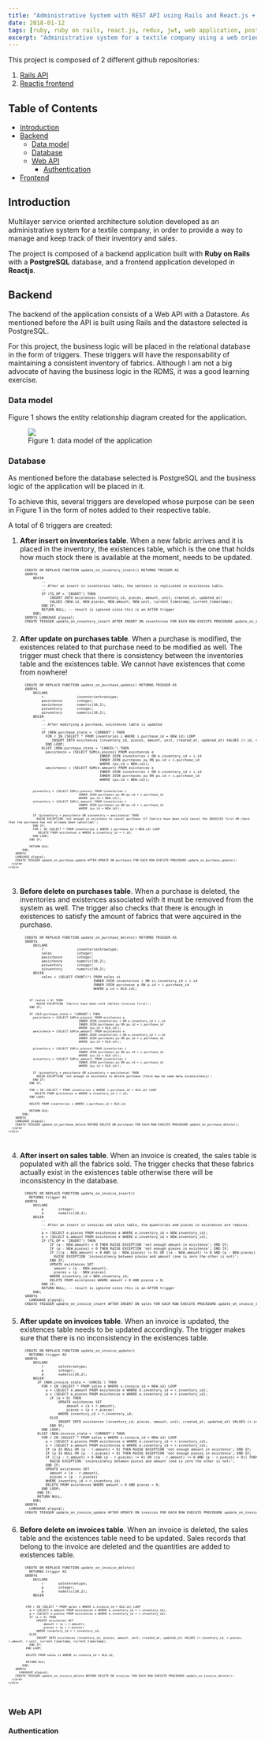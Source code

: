```yaml
---
title: "Administrative System with REST API using Rails and React.js + Redux for the frontend"
date: 2018-01-12
tags: [ruby, ruby on rails, react.js, redux, jwt, web application, postgresql, database triggers, service oriented architecture]
excerpt: "Administrative system for a textile company using a web oriented architecture with Ruby on Rails for the backend API and React.js with Redux for the frontend."
---
```


This project is composed of 2 different github repositories:

1. [Rails API](https://github.com/danielRM88/TejidosAPI)
2. [Reactjs frontend](https://github.com/danielRM88/TejidosClient)

## Table of Contents
- [Introduction](#introduction)
- [Backend](#backend)
    - [Data model](#data-model)
    - [Database](#database)
    - [Web API](#web-api)
        - [Authentication](#authentication)
- [Frontend](#frontend)


## Introduction
Multilayer service oriented architecture solution developed as an administrative system for a textile company, in order to provide a way to manage and keep track of their inventory and sales.

The project is composed of a backend application built with **Ruby on Rails** with a **PostgreSQL** database, and a frontend application developed in **Reactjs**.

## Backend
The backend of the application consists of a Web API with a Datastore. As mentioned before the API is built using Rails and the datastore selected is PostgreSQL.

For this project, the business logic will be placed in the relational database in the form of triggers. These triggers will have the responsability of maintaining a consistent inventory of fabrics. Although I am not a big advocate of having the business logic in the RDMS, it was a good learning exercise.

### Data model
Figure 1 shows the entity relationship diagram created for the application.

<figure>
  <img src="/images/data-model.png">
  <figcaption>Figure 1: data model of the application</figcaption>
</figure>

### Database
As mentioned before the database selected is PostgreSQL and the business logic of the application will be placed in it. 

To achieve this, several triggers are developed whose purpose can be seen in Figure 1 in the form of notes added to their respective table.

A total of 6 triggers are created:

1. **After insert on inventories table**. When a new fabric arrives and it is placed in the inventory, the existences table, which is the one that holds how much stock there is available at the moment, needs to be updated.

  <div class="highlighter-rouge">
    <div class="highlight">
      <pre style="font-size: 0.5em !important;" class="highlight">
        CREATE OR REPLACE FUNCTION update_on_inventory_insert() RETURNS TRIGGER AS 
        $BODY$
            BEGIN
                --
                -- After an insert in inventories table, the sentence is replicated in existences table.
                --
                IF (TG_OP = 'INSERT') THEN
                    INSERT INTO existences (inventory_id, pieces, amount, unit, created_at, updated_at)
                    VALUES (NEW.id, NEW.pieces, NEW.amount, NEW.unit, current_timestamp, current_timestamp);
                END IF;
                RETURN NULL; -- result is ignored since this is an AFTER trigger
            END;
        $BODY$ LANGUAGE plpgsql;
        CREATE TRIGGER update_on_inventory_insert AFTER INSERT ON inventories FOR EACH ROW EXECUTE PROCEDURE update_on_inventory_insert();
      </pre>
    </div>
  </div>

2. **After update on purchases table**. When a purchase is modified, the existences related to that purchase need to be modified as well. The trigger must check that there is consistency between the inventories table and the existences table. We cannot have existences that come from nowhere!

  <div class="highlighter-rouge">
    <div class="highlight">
      <pre style="font-size: 0.5em !important;" class="highlight">
        CREATE OR REPLACE FUNCTION update_on_purchase_update() RETURNS TRIGGER AS 
        $BODY$
            DECLARE
                r                inventories%rowtype;
                pexistence       integer;
                aexistence       numeric(10,2);
                pinventory       integer;
                ainventory       numeric(10,2);
            BEGIN
                --
                -- After modifying a purchase, existences table is updated
                --
                IF (NEW.purchase_state = 'CURRENT') THEN
                  FOR r IN (SELECT * FROM inventories i WHERE i.purchase_id = NEW.id) LOOP
                     INSERT INTO existences (inventory_id, pieces, amount, unit, created_at, updated_at) VALUES (r.id, r.pieces, r.amount, r.unit, current_timestamp, current_timestamp);
                  END LOOP;
                ELSIF (NEW.purchase_state = 'CANCEL') THEN
                  pexistence = (SELECT SUM(e.pieces) FROM existences e 
                                            INNER JOIN inventories i ON e.inventory_id = i.id
                                            INNER JOIN purchases pu ON pu.id = i.purchase_id
                                            WHERE (pu.id = NEW.id));
                  aexistence = (SELECT SUM(e.amount) FROM existences e 
                                            INNER JOIN inventories i ON e.inventory_id = i.id
                                            INNER JOIN purchases pu ON pu.id = i.purchase_id
                                            WHERE (pu.id = NEW.id));

                  pinventory = (SELECT SUM(i.pieces) FROM inventories i
                                            INNER JOIN purchases pu ON pu.id = i.purchase_id
                                            WHERE (pu.id = NEW.id));
                  ainventory = (SELECT SUM(i.amount) FROM inventories i
                                            INNER JOIN purchases pu ON pu.id = i.purchase_id
                                            WHERE (pu.id = NEW.id));

                  IF (pinventory > pexistence OR ainventory > aexistence) THEN
                    RAISE EXCEPTION 'not enough in existence to cancel purchase (If fabrics have been sold cancel the INVOICES first OR check that the purchase has not already been cancelled)';
                  END IF;
                  FOR r IN (SELECT * FROM inventories i WHERE i.purchase_id = NEW.id) LOOP
                     DELETE FROM existences e WHERE e.inventory_id = r.id;
                  END LOOP;
                END IF;
            
                RETURN OLD;
            END;
        $BODY$ 
        LANGUAGE plpgsql;
        CREATE TRIGGER update_on_purchase_update AFTER UPDATE ON purchases FOR EACH ROW EXECUTE PROCEDURE update_on_purchase_update();
      </pre>
    </div>
  </div>

3. **Before delete on purchases table**. When a purchase is deleted, the inventories and existences associated with it must be removed from the system as well. The trigger also checks that there is enough in existences to satisfy the amount of fabrics that were aqcuired in the purchase.

  <div class="highlighter-rouge">
    <div class="highlight">
      <pre style="font-size: 0.5em !important;" class="highlight">
        CREATE OR REPLACE FUNCTION update_on_purchase_delete() RETURNS TRIGGER AS 
        $BODY$
            DECLARE
                r                inventories%rowtype;
                sales            integer;
                pexistence       integer;
                aexistence       numeric(10,2);
                pinventory       integer;
                ainventory       numeric(10,2);
            BEGIN
                sales = (SELECT COUNT(*) FROM sales si
                                         INNER JOIN inventories i ON si.inventory_id = i.id
                                         INNER JOIN purchases p ON p.id = i.purchase_id
                                         WHERE p.id = OLD.id);
                
                IF (sales > 0) THEN
                    RAISE EXCEPTION 'fabrics have been sold (delete invoices first)';
                END IF;

                IF (OLD.purchase_state = 'CURRENT') THEN
                  pexistence = (SELECT SUM(e.pieces) FROM existences e 
                                            INNER JOIN inventories i ON e.inventory_id = i.id
                                            INNER JOIN purchases pu ON pu.id = i.purchase_id
                                            WHERE (pu.id = OLD.id));
                  aexistence = (SELECT SUM(e.amount) FROM existences e 
                                            INNER JOIN inventories i ON e.inventory_id = i.id
                                            INNER JOIN purchases pu ON pu.id = i.purchase_id
                                            WHERE (pu.id = OLD.id));

                  pinventory = (SELECT SUM(i.pieces) FROM inventories i
                                            INNER JOIN purchases pu ON pu.id = i.purchase_id
                                            WHERE (pu.id = OLD.id));
                  ainventory = (SELECT SUM(i.amount) FROM inventories i
                                            INNER JOIN purchases pu ON pu.id = i.purchase_id
                                            WHERE (pu.id = OLD.id));

                  IF (pinventory > pexistence OR ainventory > aexistence) THEN
                    RAISE EXCEPTION 'not enough in existence to delete purchase (there may be some data inconsistency)';
                  END IF;
                END IF;

                FOR r IN (SELECT * FROM inventories i WHERE i.purchase_id = OLD.id) LOOP
                   DELETE FROM existences e WHERE e.inventory_id = r.id;
                END LOOP;

                DELETE FROM inventories i WHERE i.purchase_id = OLD.id;
            
                RETURN OLD;
            END;
        $BODY$ 
        LANGUAGE plpgsql;
        CREATE TRIGGER update_on_purchase_delete BEFORE DELETE ON purchases FOR EACH ROW EXECUTE PROCEDURE update_on_purchase_delete();
      </pre>
    </div>
  </div>

4. **After insert on sales table**. When an invoice is created, the sales table is populated with all the fabrics sold. The trigger checks that these fabrics actually exist in the existences table otherwise there will be inconsistency in the database.

  <div class="highlighter-rouge">
    <div class="highlight">
      <pre style="font-size: 0.5em !important;" class="highlight">
        CREATE OR REPLACE FUNCTION update_on_invoice_insert()
          RETURNS trigger AS
        $BODY$
            DECLARE
                p       integer;
                a       numeric(10,2);
            BEGIN
                --
                -- After an insert in invoices and sales table, the quantities and pieces in existences are reduces.
                --
                p = (SELECT e.pieces FROM existences e WHERE e.inventory_id = NEW.inventory_id);
                a = (SELECT e.amount FROM existences e WHERE e.inventory_id = NEW.inventory_id);
                IF (TG_OP = 'INSERT') THEN
                    IF (a - NEW.amount) < 0 THEN RAISE EXCEPTION 'not enough amount in existence'; END IF;
                    IF (p - NEW.pieces) < 0 THEN RAISE EXCEPTION 'not enough pieces in existence'; END IF;
                    IF (((a - NEW.amount) = 0 AND (p - NEW.pieces) != 0) OR ((a - NEW.amount) != 0 AND (p - NEW.pieces) = 0)) THEN 
                      RAISE EXCEPTION 'inconsistency between pieces and amount (one is zero the other is not)'; 
                    END IF;
                    UPDATE existences SET 
                      amount = (a - NEW.amount),
                      pieces = (p - NEW.pieces)
                    WHERE inventory_id = NEW.inventory_id;
                    DELETE FROM existences WHERE amount = 0 AND pieces = 0;
                END IF;
                RETURN NULL; -- result is ignored since this is an AFTER trigger
            END;
        $BODY$
          LANGUAGE plpgsql;
        CREATE TRIGGER update_on_invoice_insert AFTER INSERT ON sales FOR EACH ROW EXECUTE PROCEDURE update_on_invoice_insert();
      </pre>
    </div>
  </div>

5. **After update on invoices table**. When an invoice is updated, the existences table needs to be updated accordingly. The trigger makes sure that there is no inconsistency in the existences table.

  <div class="highlighter-rouge">
    <div class="highlight">
      <pre style="font-size: 0.5em !important;" class="highlight">
        CREATE OR REPLACE FUNCTION update_on_invoice_update()
          RETURNS trigger AS
        $BODY$
            DECLARE
                r       sales%rowtype;
                p       integer;
                a       numeric(10,2);
            BEGIN
              IF (NEW.invoice_state = 'CANCEL') THEN
                FOR r IN (SELECT * FROM sales s WHERE s.invoice_id = NEW.id) LOOP
                  a = (SELECT e.amount FROM existences e WHERE e.inventory_id = r.inventory_id);
                  p = (SELECT e.pieces FROM existences e WHERE e.inventory_id = r.inventory_id);
                    IF (a > 0) THEN 
                        UPDATE existences SET 
                            amount = (a + r.amount),
                            pieces = (p + r.pieces)
                        WHERE inventory_id = r.inventory_id;
                    ELSE
                        INSERT INTO existences (inventory_id, pieces, amount, unit, created_at, updated_at) VALUES (r.inventory_id, r.pieces, r.amount, r.unit, current_timestamp, current_timestamp);
                    END IF;
                END LOOP;
              ELSIF (NEW.invoice_state = 'CURRENT') THEN
                FOR r IN (SELECT * FROM sales s WHERE s.invoice_id = NEW.id) LOOP
                  p = (SELECT e.pieces FROM existences e WHERE e.inventory_id = r.inventory_id);
                  a = (SELECT e.amount FROM existences e WHERE e.inventory_id = r.inventory_id);
                  IF (a IS NULL OR (a - r.amount) < 0) THEN RAISE EXCEPTION 'not enough amount in existence'; END IF;
                  IF (p IS NULL OR (p - r.pieces) < 0) THEN RAISE EXCEPTION 'not enough pieces in existence'; END IF;
                  IF (((a - r.amount) = 0 AND (p - r.pieces) != 0) OR ((a - r.amount) != 0 AND (p - r.pieces) = 0)) THEN 
                    RAISE EXCEPTION 'inconsistency between pieces and amount (one is zero the other is not)';
                  END IF;
                  UPDATE existences SET 
                    amount = (a - r.amount),
                    pieces = (p - r.pieces)
                  WHERE inventory_id = r.inventory_id;
                  DELETE FROM existences WHERE amount = 0 AND pieces = 0;
                END LOOP;
              END IF;
              RETURN NULL;
            END;
        $BODY$
          LANGUAGE plpgsql;
        CREATE TRIGGER update_on_invoice_update AFTER UPDATE ON invoices FOR EACH ROW EXECUTE PROCEDURE update_on_invoice_update();
      </pre>
    </div>
  </div>

6. **Before delete on invoices table**. When an invoice is deleted, the sales table and the existences table need to be updated. Sales records that belong to the invoice are deleted and the quantities are added to existences table.

  <div class="highlighter-rouge">
    <div class="highlight">
      <pre style="font-size: 0.5em !important;" class="highlight">
        CREATE OR REPLACE FUNCTION update_on_invoice_delete()
          RETURNS trigger AS
        $BODY$
            DECLARE
                r       sales%rowtype;
                p       integer;
                a       numeric(10,2);
            BEGIN

              FOR r IN (SELECT * FROM sales s WHERE s.invoice_id = OLD.id) LOOP
                a = (SELECT e.amount FROM existences e WHERE e.inventory_id = r.inventory_id);
                p = (SELECT e.pieces FROM existences e WHERE e.inventory_id = r.inventory_id);
                IF (a > 0) THEN 
                    UPDATE existences SET 
                        amount = (a + r.amount),
                        pieces = (p + r.pieces)
                    WHERE inventory_id = r.inventory_id;
                ELSE
                    INSERT INTO existences (inventory_id, pieces, amount, unit, created_at, updated_at) VALUES (r.inventory_id, r.pieces, r.amount, r.unit, current_timestamp, current_timestamp);
                END IF;
              END LOOP;

              DELETE FROM sales si WHERE si.invoice_id = OLD.id;

              RETURN OLD;
            END;
        $BODY$
          LANGUAGE plpgsql;
        CREATE TRIGGER update_on_invoice_delete BEFORE DELETE ON invoices FOR EACH ROW EXECUTE PROCEDURE update_on_invoice_delete();
      </pre>
    </div>
  </div>

### Web API


#### Authentication




